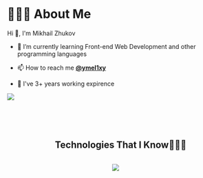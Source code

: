 <h1>👨🏻‍💻  About Me</h1>
Hi 👋, I'm Mikhail Zhukov

- 🌱 I’m currently learning Front-end Web Development and other programming languages

- 📫 How to reach me **[@ymel1xy](https://t.me/ymel1xy)**

- 🔭 I've 3+ years working expirence

<p align="left">
  <a href="https://visitcount.itsvg.in">
    <img src="https://visitcount.itsvg.in/api?id=mel1x&label=Profile%20Views&color=12&icon=8&pretty=true" />
  </a>
</p>
<br>
<br>
<div id="user-content-toc">
  <ul align="center">
    <summary><h2 style="display: inline-block">Technologies That I Know👨🏻‍💻</h2></summary>
  </ul>
</div>
<!--tech stack icons-->
<p align="center">
  <a href="https://skillicons.dev">
    <img src="https://skillicons.dev/icons?i=git,html,css,js,ts,figma,vscode,nginx,mongodb,mysql,nextjs,nodejs,fastapi,postman,react,redux,tailwind,firebase,express,php,python,vite,vercel,npm,obsidian,notion,bash&perline=9" />
  </a>
</p>
